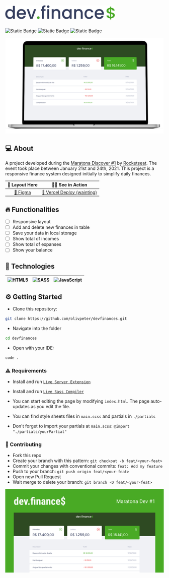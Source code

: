 # ![](./assests/svg/Logo%20dark.svg)

![Static Badge](https://img.shields.io/badge/PRs-welcome-green)
![Static Badge](https://img.shields.io/badge/license-MIT-green?link=LICENSE)
![Static Badge](https://img.shields.io/badge/status-Work%20In%20Progress-yellow)

![](.github/mockup.png)

## 💻 About

A project developed during the [Maratona Discover #1](https://www.youtube.com/playlist?list=PLeLKux5eT3kY2mvZUi7IM5T548vfKxGq5) by [Rocketseat](https://www.rocketseat.com.br/). The event took place between January 21st and 24th, 2021. This project is a responsive finance system designed initially to simplify daily finances.

|                                                          🔖 Layout Here                                                           |         🤳🏻 See in Action         |
| :-------------------------------------------------------------------------------------------------------------------------------: | :------------------------------: |
| [🔗 Figma](https://www.figma.com/design/7Vu9DzUaCZIV4nibzkjgB4/dev.finance%24-Maratona-Discover?node-id=0-1&t=UCK0QKk7Q3TwR789-0) | [🔗 Vercel Deploy (wainting)](#) |

## 🔥 Functionalities

- [ ] Responsive layout
- [ ] Add and delete new finances in table
- [ ] Save your data in local storage
- [ ] Show total of incomes
- [ ] Show total of expanses
- [ ] Show your balance

## 🔨 Technologies

| ![HTML5](https://img.shields.io/badge/html5-%23E34F26.svg?style=for-the-badge&logo=html5&logoColor=white) | ![SASS](https://img.shields.io/badge/SASS-hotpink.svg?style=for-the-badge&logo=SASS&logoColor=white) | ![JavaScript](https://img.shields.io/badge/javascript-%23323330.svg?style=for-the-badge&logo=javascript&logoColor=%23F7DF1E) |
| --------------------------------------------------------------------------------------------------------- | ---------------------------------------------------------------------------------------------------- | ---------------------------------------------------------------------------------------------------------------------------- |

## ⚙️ Getting Started

- Clone this repository:
```bash
git clone https://github.com/olivpeter/devfinances.git
```
- Navigate into the folder
```bash
cd devfinances
```
- Open with your IDE:
```bash
code .
```

### ⚠️ Requirements

- Install and run [`Live Server Extension`](https://marketplace.visualstudio.com/items?itemName=ritwickdey.LiveServer)
- Install and run [`Live Sass Compiler`](https://marketplace.visualstudio.com/items?itemName=glenn2223.live-sass)

- You can start editing the page by modifying `index.html`. The page auto-updates as you edit the file.
- You can find style sheets files in `main.scss` and partials in `./partials`
- Don't forget to import your partials at `main.scss`: `@import "./partials/yourPartial"`

### 🤝 Contributing

- Fork this repo
- Create your branch with this pattern: `git checkout -b feat/<your-feat>`
- Commit your changes with conventional commits: `feat: Add my feature`
- Push to your branch: `git push origin feat/<your-feat>`
- Open new Pull Request
- Wait merge to delete your branch: `git branch -D feat/<your-feat>`

![](./assests/img/og_Image_1200x630.jpg)
